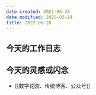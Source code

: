 ```yaml
---
date created: 2022-06-28
date modified: 2023-03-14
title: 2022-06-28
---
```


## 今天的工作日志

## 今天的灵感或闪念

- [[数字花园、传统博客、公众号]]
